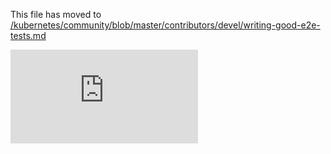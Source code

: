 This file has moved to [/kubernetes/community/blob/master/contributors/devel/writing-good-e2e-tests.md](https://github.com/kubernetes/community/blob/master/contributors/devel/writing-good-e2e-tests.md)


<!-- BEGIN MUNGE: GENERATED_ANALYTICS -->
[![Analytics](https://kubernetes-site.appspot.com/UA-36037335-10/GitHub/docs/devel/writing-good-e2e-tests.md?pixel)]()
<!-- END MUNGE: GENERATED_ANALYTICS -->
